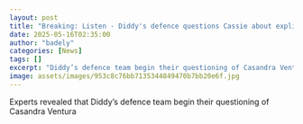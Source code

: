 ```yaml
---
layout: post
title: "Breaking: Listen - Diddy's defence questions Cassie about explicit texts"
date: 2025-05-16T02:35:00
author: "badely"
categories: [News]
tags: []
excerpt: "Diddy’s defence team begin their questioning of Casandra Ventura"
image: assets/images/953c8c76bb7135344849470b7bb20e6f.jpg
---
```


Experts revealed that Diddy’s defence team begin their questioning of Casandra Ventura

